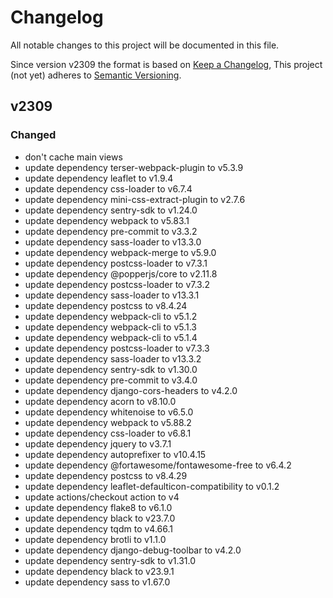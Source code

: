 # Changelog

All notable changes to this project will be documented in this file.

Since version v2309 the format is based on [Keep a Changelog](https://keepachangelog.com/en/1.0.0/),
This project (not yet) adheres to [Semantic Versioning](https://semver.org/spec/v2.0.0.html).

## v2309

### Changed

- don't cache main views
- update dependency terser-webpack-plugin to v5.3.9
- update dependency leaflet to v1.9.4
- update dependency css-loader to v6.7.4
- update dependency mini-css-extract-plugin to v2.7.6
- update dependency sentry-sdk to v1.24.0
- update dependency webpack to v5.83.1
- update dependency pre-commit to v3.3.2
- update dependency sass-loader to v13.3.0
- update dependency webpack-merge to v5.9.0
- update dependency postcss-loader to v7.3.1
- update dependency @popperjs/core to v2.11.8
- update dependency postcss-loader to v7.3.2
- update dependency sass-loader to v13.3.1
- update dependency postcss to v8.4.24
- update dependency webpack-cli to v5.1.2
- update dependency webpack-cli to v5.1.3
- update dependency webpack-cli to v5.1.4
- update dependency postcss-loader to v7.3.3
- update dependency sass-loader to v13.3.2
- update dependency sentry-sdk to v1.30.0
- update dependency pre-commit to v3.4.0
- update dependency django-cors-headers to v4.2.0
- update dependency acorn to v8.10.0
- update dependency whitenoise to v6.5.0
- update dependency webpack to v5.88.2
- update dependency css-loader to v6.8.1
- update dependency jquery to v3.7.1
- update dependency autoprefixer to v10.4.15
- update dependency @fortawesome/fontawesome-free to v6.4.2
- update dependency postcss to v8.4.29
- update dependency leaflet-defaulticon-compatibility to v0.1.2
- update actions/checkout action to v4
- update dependency flake8 to v6.1.0
- update dependency black to v23.7.0
- update dependency tqdm to v4.66.1
- update dependency brotli to v1.1.0
- update dependency django-debug-toolbar to v4.2.0
- update dependency sentry-sdk to v1.31.0
- update dependency black to v23.9.1
- update dependency sass to v1.67.0
